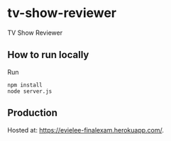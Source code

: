 # tv-show-reviewer

TV Show Reviewer

## How to run locally

Run

```shell
npm install
node server.js
```

## Production

Hosted at: https://evielee-finalexam.herokuapp.com/.
